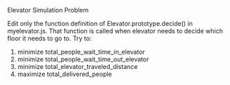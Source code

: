 Elevator Simulation Problem

Edit only the function definition of Elevator.prototype.decide() in myelevator.js.
That function is called when elevator needs to decide which floor it needs to go to.
Try to:
1. minimize total_people_wait_time_in_elevator
2. minimize total_people_wait_time_out_elevator
3. minimize total_elevator_traveled_distance
4. maximize total_delivered_people
